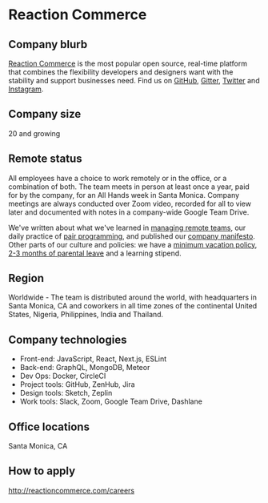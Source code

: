 # Reaction Commerce

## Company blurb

[Reaction Commerce](http://reactioncommerce.com/) is the most popular open source, real-time platform that combines the flexibility developers and designers want with the stability and support businesses need. Find us on [GitHub](https://github.com/reactioncommerce/), [Gitter](https://gitter.im/reactioncommerce/reaction), [Twitter](https://twitter.com/getreaction) and [Instagram](https://www.instagram.com/reactioncommerce/).

## Company size

20 and growing

## Remote status

All employees have a choice to work remotely or in the office, or a combination of both. The team meets in person at least once a year, paid for by the company, for an All Hands week in Santa Monica. Company meetings are always conducted over Zoom video, recorded for all to view later and documented with notes in a company-wide Google Team Drive.

We've written about what we've learned in [managing remote teams](https://blog.reactioncommerce.com/lessons-learned-managing-remote-teams/), our daily practice of [pair programming](https://blog.reactioncommerce.com/why-we-pair-program-every-day/), and published our [company manifesto](https://blog.reactioncommerce.com/our-team-manifesto/). Other parts of our culture and policies: we have a [minimum vacation policy](https://blog.reactioncommerce.com/why-were-opting-for-a-minimum-vacation-policy/), [2-3 months of parental leave](https://blog.reactioncommerce.com/new-parent-leave-benefits-everyone/) and a learning stipend.

## Region

Worldwide - The team is distributed around the world, with headquarters in Santa Monica, CA and coworkers in all time zones of the continental United States, Nigeria, Philippines, India and Thailand.

## Company technologies

- Front-end: JavaScript, React, Next.js, ESLint
- Back-end: GraphQL, MongoDB, Meteor
- Dev Ops: Docker, CircleCI
- Project tools: GitHub, ZenHub, Jira
- Design tools: Sketch, Zeplin
- Work tools: Slack, Zoom, Google Team Drive, Dashlane

## Office locations

Santa Monica, CA

## How to apply

http://reactioncommerce.com/careers